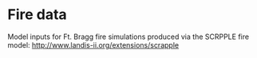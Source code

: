 # Fire data

Model inputs for Ft. Bragg fire simulations produced via the SCRPPLE fire model:  http://www.landis-ii.org/extensions/scrapple
